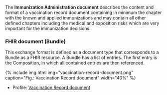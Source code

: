 The **Immunization Administration document** describes the content and format of a vaccination record document 
containing in minimum the chapter with the known and applied immunizations and may contain all other 
defined chapters including the medical and exposition risks which are very important for the immunization decisions.

### FHIR document (Bundle)
This exchange format is defined as a document type that corresponds to a Bundle as a FHIR resource. 
A Bundle has a list of entries. The first entry is the Composition, in which all contained entries are then referenced.
  
  
{% include img.html img="vaccination-record-document.png" caption="Fig.: Vaccination Record document" width="40%" %}

* Profile: [Vaccination Record document](StructureDefinition-ch-vacd-document-vaccination-record.html)